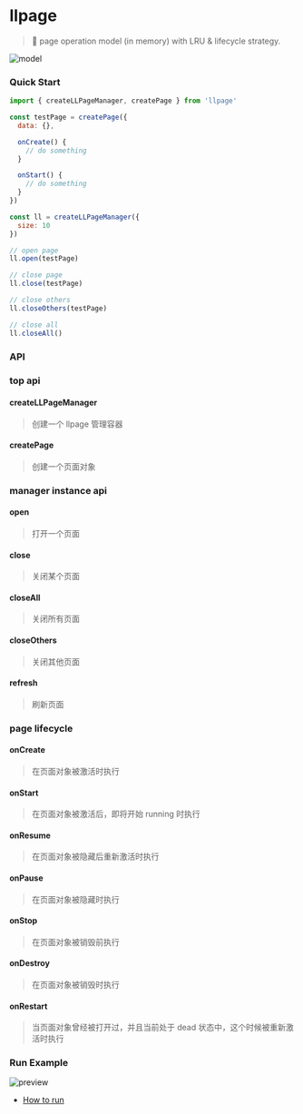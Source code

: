 # llpage

> 🚀 page operation model (in memory) with LRU & lifecycle strategy.

![model](https://user-images.githubusercontent.com/773248/52936637-b8803900-3397-11e9-834f-f5bb76776663.png) 

### Quick Start

```javascript
import { createLLPageManager, createPage } from 'llpage'

const testPage = createPage({
  data: {},

  onCreate() {
    // do something
  }

  onStart() {
    // do something
  }
})

const ll = createLLPageManager({
  size: 10
})

// open page
ll.open(testPage)

// close page
ll.close(testPage)

// close others
ll.closeOthers(testPage)

// close all
ll.closeAll()
```

### API

### top api

#### createLLPageManager

> 创建一个 llpage 管理容器

#### createPage

> 创建一个页面对象

### manager instance api

#### open

> 打开一个页面

#### close

> 关闭某个页面

#### closeAll

> 关闭所有页面

#### closeOthers

> 关闭其他页面

#### refresh

> 刷新页面

### page lifecycle

#### onCreate

> 在页面对象被激活时执行

#### onStart

> 在页面对象被激活后，即将开始 running 时执行

#### onResume

> 在页面对象被隐藏后重新激活时执行

#### onPause

> 在页面对象被隐藏时执行

#### onStop

> 在页面对象被销毁前执行

#### onDestroy

> 在页面对象被销毁时执行

#### onRestart

> 当页面对象曾经被打开过，并且当前处于 dead 状态中，这个时候被重新激活时执行

### Run Example

![preview](https://user-images.githubusercontent.com/773248/52936756-1f055700-3398-11e9-843a-1899dba7c36a.gif)

* [How to run](./examples/README.md)
